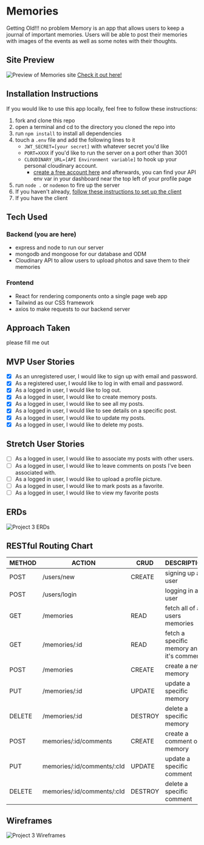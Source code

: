 # Memories

Getting Old!!! no problem Memory is an app that allows users to keep a journal of important memories. Users will be able to post their memories with images of the events as well as some notes with their thoughts.

## Site Preview
![Preview of Memories site](https://res.cloudinary.com/dazgyyyvj/image/upload/v1665618623/seir-808-p3/Screenshot_from_2022-10-12_16-49-37_nah6bk.png)
[Check it out here!](https://astounding-cobbler-d8830e.netlify.app/)

## Installation Instructions
If you would like to use this app locally, feel free to follow these instructions:
1. fork and clone this repo
2. open a terminal and cd to the directory you cloned the repo into
3. run `npm install` to install all dependencies
4. touch a `.env` file and add the following lines to it
    - `JWT_SECRET=[your secret]` with whatever secret you'd like
    - `PORT=XXXX` if you'd like to run the server on a port other than 3001
    - `CLOUDINARY_URL=[API Environment variable]` to hook up your personal cloudinary account.
        - [create a free account here](https://cloudinary.com/) and afterwards, you can find your API env var in your dashboard near the top left of your profile page
5. run `node .` or `nodemon` to fire up the server
6. If you haven't already, [follow these instructions to set up the client](https://github.com/JamesOnwordi/memories_client)
7. If you have the client

## Tech Used
### Backend (you are here)
- express and node to run our server
- mongodb and mongoose for our database and ODM
- Cloudinary API to allow users to upload photos and save them to their memories

### Frontend
- React for rendering components onto a single page web app
- Tailwind as our CSS framework
- axios to make requests to our backend server

## Approach Taken
please fill me out

## MVP User Stories
- [x] As an unregistered user, I would like to sign up with email and password.
- [x] As a registered user, I would like to log in with email and password.
- [x] As a logged in user, I would like to log out.
- [x] As a logged in user, I would like to create memory posts.
- [x] As a logged in user, I would like to see all my posts.
- [x] As a logged in user, I would like to see details on a specific post.
- [x] As a logged in user, I would like to update my posts.
- [x] As a logged in user, I would like to delete my posts.

## Stretch User Stories
- [ ] As a logged in user, I would like to associate my posts with other users.
- [ ] As a logged in user, I would like to leave comments on posts I've been associated with.
- [ ] As a logged in user, I would like to upload a profile picture.
- [ ] As a logged in user, I would like to mark posts as a favorite.
- [ ] As a logged in user, I would like to view my favorite posts

## ERDs
![Project 3 ERDs](https://res.cloudinary.com/dazgyyyvj/image/upload/v1665617908/seir-808-p3/project3erd_coljkd.png)

## RESTful Routing Chart
| METHOD | ACTION | CRUD | DESCRIPTION |
|--------|--------|------|-------------|
| POST | /users/new | CREATE | signing up a user |
| POST | /users/login | | logging in a user |
| GET | /memories | READ | fetch all of a users memories |
| GET | /memories/:id | READ | fetch a specific memory and it's comments |
| POST | /memories | CREATE | create a new memory |
| PUT | /memories/:id | UPDATE | update a specific memory |
| DELETE | /memories/:id | DESTROY | delete a specific memory |
| POST | memories/:id/comments | CREATE | create a comment on a memory |
| PUT | memories/:id/comments/:cId | UPDATE | update a specific comment |
| DELETE | memories/:id/comments/:cId | DESTROY | delete a specific comment |

## Wireframes
![Project 3 Wireframes](https://res.cloudinary.com/dazgyyyvj/image/upload/v1665617625/seir-808-p3/p3-wireframe_awfc8z.png)
